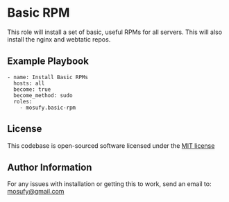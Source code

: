 Basic RPM
=========

This role will install a set of basic, useful RPMs for all servers. This will also install the nginx and webtatic repos.

Example Playbook
----------------

    - name: Install Basic RPMs
      hosts: all
      become: true
      become_method: sudo
      roles:
        - mosufy.basic-rpm

License
-------

This codebase is open-sourced software licensed under the [MIT license](http://opensource.org/licenses/MIT)

Author Information
------------------

For any issues with installation or getting this to work, send an email to: [mosufy@gmail.com](mailto:mosufy@gmail.com)
